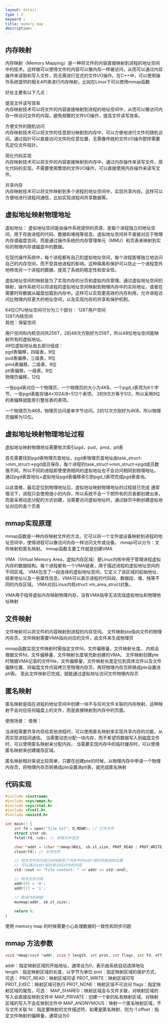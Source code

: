 ```yaml
---
layout: detail
type : 2
keyword :     
title: memory map
description: 
---
```


## 内存映射

内存映射（Memory Mapping）是一种将文件的内容直接映射到进程的地址空间中的技术。这样做可以使得文件的内容可以像内存一样被访问，从而可以通过内存操作来读取和写入文件，而无需进行显式的文件I/O操作。在C++中，可以使用操作系统提供的相关API来进行内存映射，比如在Linux下可以使用mmap函数

好处主要有以下几点：

提高文件读写效率   
内存映射技术可以将文件的内容直接映射到进程的地址空间中，从而可以像访问内存一样访问文件的内容。避免频繁的文件I/O操作，提高文件读写效率。

方便文件的随机访问   
内存映射技术可以将文件的任意部分映射到内存中，可以方便地进行文件的随机访问。通过指针可以直接访问文件的任意位置，无需像传统的文件I/O操作那样需要先定位文件指针。

简化代码实现   
内存映射技术可以将文件的内容直接映射到内存中，通过内存操作来读写文件，简化代码的实现。不需要使用繁琐的文件I/O操作，可以直接使用内存操作来读写文件。

共享内存   
内存映射技术可以将文件映射到多个进程的地址空间中，实现共享内存。这样可以方便地进行进程间通信，比如实现进程间共享数据等。

## 虚拟地址映射物理地址

虚拟地址：
虚拟地址空间是由操作系统提供的资源，是每个进程独立的地址空间，用于存放进程的代码、数据和堆栈等信息。虚拟地址空间并不直接对应于物理内存或磁盘空间，而是通过操作系统的内存管理单元（MMU）和页表来映射到实际的物理内存或磁盘中的数据。

在现代操作系统中，每个进程都有自己的虚拟地址空间，每个进程能够独立地访问自己的内存空间，而不受其他进程的影响。这种隔离和保护可以防止一个进程意外地修改另一个进程的数据，提高了系统的稳定性和安全性。

虚拟地址空间的映射是为了实现内存的分页和虚拟内存管理。通过虚拟地址空间的映射，操作系统可以将进程的虚拟地址空间映射到物理内存中的实际地址，或者在需要时将数据从磁盘加载到内存中。这样可以实现更高效的内存利用，允许进程访问比物理内存更大的地址空间，以及实现内存的共享和保护机制。


64位CPU地址空间可分为三个部分：
128T用户空间   
128T内核空间   
其他：保留空间


用户空间和内核空间共256T，2的48次方刚好为256T，所以48位地址空间能映射所有的虚拟地址。   
48位虚拟地址由五部分组成：   
pgd表偏移，四级表，9位   
pud表偏移，三级表，9位   
pmd表偏移，二级表，9位   
ptl表偏移，一级表，9位   
物理页偏移，12位   

一张pgd表对应一个物理页，一个物理页的大小为4KB，一个pgd_t表项为8个字节，一张pgd表能存储4*1024/8=512个表项。
2的9次方等于512，所以采用9位的表偏移就能索引整张表的表项。

一个物理页为4KB，物理页访问是单字节访问，2的12次方刚好为4KB，所以物理页偏移为12位。

## 虚拟地址映射物理地址过程
虚拟地址映射物理地址需要依次索引pgd，pud，pmd，ptl表

首先需要找到pgd表物理页首地址，pgd表物理页首地址由task_struct->mm_struct->pgd成员保存，每个进程的task_struct->mm_struct->pgd成员数值不同，所以不同的进程即使使用相同的虚拟地址也不会访问相同到物理地址。
通过pgd表首地址+虚拟地址pgd表偏移索引到pgd_t表项完成pgd表查询。


以此类推，最后定位到物理地址后，虚拟地址映射物理地址的过程就已完成
通常情况下，进程只会使用很小的内存，所以系统不会一下把所有的页表都创建出来，而是采用动态分配的方式创建，当需要访问虚拟地址时，通过缺页中断创建虚拟地址对应的各个页表

## mmap实现原理

mmap函数是一种内存映射文件的方法，它可以将一个文件或设备映射到进程的地址空间中，使得进程可以像访问内存一样访问文件或设备。
mmap可以分为：文件映射和匿名映射。
mmap函数主要工作就是创建VMA

VMA（Virtual Memory Area，虚拟内存区域）是Linux内核中用于管理进程虚拟内存的数据结构。每个进程都有一个VMA链表，用于描述进程的虚拟地址空间的不同区域。
VMA包含了一段连续的虚拟地址空间，它定义了该区域的起始地址、结束地址以及一些属性信息。VMA可以表示进程的代码段、数据段、堆、栈等不同的内存区域。
VMA对应Linux内核struct vm_area_struct对象。

VMA用于指导虚拟内存映射物理内存，没有VMA指导无法完成虚拟地址和物理地址映射

## 文件映射

文件映射可以将文件的内容映射到进程的内存空间。
文件映射pte指向文件的物理内存页，文件映射需要VMA指向对应的文件，由文件来生成物理页

mmap函数实现文件映射时需指定文件fd，文件偏移量，文件映射长度。
内核会根据文件fd，文件偏移量，文件映射长度填充新创建的VMA。
文件映射创建pte时根据VMA记录的文件file，文件偏移量，文件映射长度定位到具体文件以及文件偏移位置，将磁盘文件内容拷贝至物理内存页，再将物理内存页转换成pte设置进ptl表。
至此文件映射已完成，就能通过虚拟地址访问文件物理内存页

## 匿名映射

匿名映射是指在进程的地址空间中创建一块不与任何文件关联的内存映射。这种映射不会对应任何磁盘上的文件，而是直接映射到内存中的页面。

使用场景：
使用：

当进程需要共享内存给其他进程时，可以使用匿名映射来实现共享内存的功能，从而实现进程间通信。
当需要动态分配一块内存，而不希望将数据写入到磁盘文件时，可以使用匿名映射来分配内存。
当需要实现内存中的临时缓存时，可以使用匿名映射来创建缓存区域。

匿名映射相对来说比较简单，只要在创建pte的时候，从物理内存中申请一个物理内存页，将物理内存页转换成pte设置进ptl表，就完成匿名映射

## 代码实现

```c
#include <iostream>
#include <sys/mman.h>
#include <sys/stat.h>
#include <fcntl.h>
#include <unistd.h>

int main() {
    int fd = open("file.txt", O_RDWR); // 打开文件
    struct stat sb;
    fstat(fd, &sb); // 获取文件信息

    char *addr = (char *)mmap(NULL, sb.st_size, PROT_READ | PROT_WRITE, MAP_SHARED, fd, 0); // 将文件映射到内存
    close(fd); // 关闭文件

    // 现在文件的内容已经映射到了内存中的addr指针所指向的位置
    // 可以通过addr指针来访问文件的内容
    std::cout << "File content: " << addr << std::endl;

    // 修改文件内容
    addr[0] = 'H';
    addr[1] = 'i';

    // 取消内存映射
    munmap(addr, sb.st_size);
    
    return 0;
}
```

使用 memory map 的时候需要小心处理数据的一致性和同步问题

## mmap 方法参数
```c
void *mmap(void *addr, size_t length, int prot, int flags, int fd, off_t offset);
```

addr：指定映射区域的开始地址，通常设为0，表示由系统自动选择地址
length：指定映射区域的长度，以字节为单位
prot：指定映射区域的保护方式，可选：
PROT_READ：映射区域可读
PROT_WRITE：映射区域可写
PROT_EXEC：映射区域可执行
PROT_NONE：映射区域不可访问
flags：指定映射区域的属性，可选：
MAP_SHARED：映射区域会与文件关联，对映射区域的写入会直接反映到文件中
MAP_PRIVATE：创建一个新的私有映射区域，对映射区域的写入不会反映到文件中
MAP_ANONYMOUS：映射一个匿名映射区域，不与文件关联
fd：指定要映射的文件描述符，如果是匿名映射，则为-1
offset：指定文件映射的偏移量，通常设为0